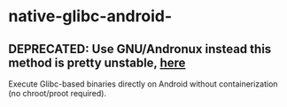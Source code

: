 # native-glibc-android-
## DEPRECATED: Use GNU/Andronux instead this method is pretty unstable, [here](https://github.com/notfound8852/Andronux-GNU/README)
Execute Glibc-based binaries directly on Android without containerization (no chroot/proot required).
